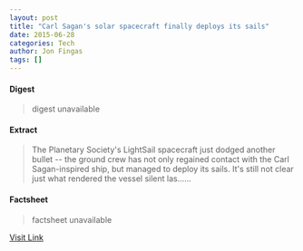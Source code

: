 ```yaml
---
layout: post
title: "Carl Sagan's solar spacecraft finally deploys its sails"
date: 2015-06-28
categories: Tech
author: Jon Fingas
tags: []
---
```



#### Digest
>digest unavailable

#### Extract
>The Planetary Society's LightSail spacecraft just dodged another bullet -- the ground crew has not only regained contact with the Carl Sagan-inspired ship, but managed to deploy its sails. It's still not clear just what rendered the vessel silent las......

#### Factsheet
>factsheet unavailable

[Visit Link](http://www.engadget.com/2015/06/07/lightsail-deploys-sails/?ncid=rss_truncated)


